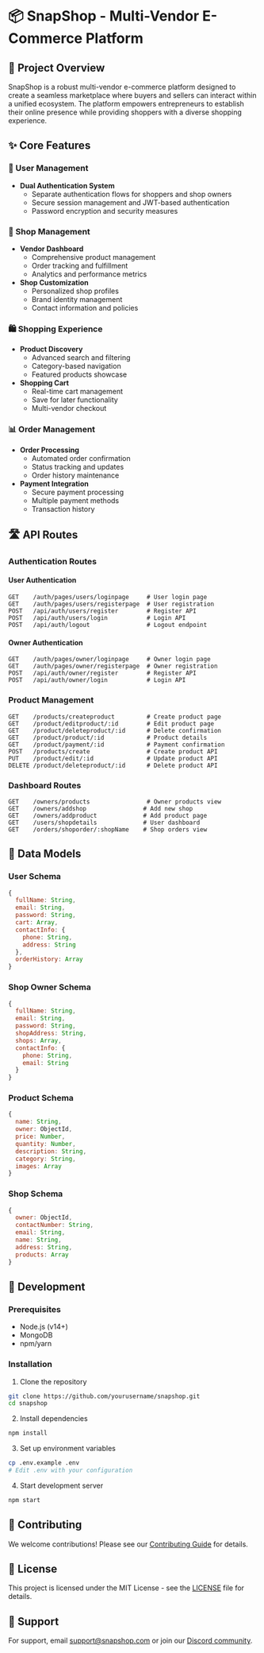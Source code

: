 # 📦 SnapShop - Multi-Vendor E-Commerce Platform

## 🎯 Project Overview
SnapShop is a robust multi-vendor e-commerce platform designed to create a seamless marketplace where buyers and sellers can interact within a unified ecosystem. The platform empowers entrepreneurs to establish their online presence while providing shoppers with a diverse shopping experience.

## ✨ Core Features

### 🔐 User Management
- **Dual Authentication System**
  - Separate authentication flows for shoppers and shop owners
  - Secure session management and JWT-based authentication
  - Password encryption and security measures

### 🏪 Shop Management
- **Vendor Dashboard**
  - Comprehensive product management
  - Order tracking and fulfillment
  - Analytics and performance metrics
- **Shop Customization**
  - Personalized shop profiles
  - Brand identity management
  - Contact information and policies

### 🛍️ Shopping Experience
- **Product Discovery**
  - Advanced search and filtering
  - Category-based navigation
  - Featured products showcase
- **Shopping Cart**
  - Real-time cart management
  - Save for later functionality
  - Multi-vendor checkout

### 📊 Order Management
- **Order Processing**
  - Automated order confirmation
  - Status tracking and updates
  - Order history maintenance
- **Payment Integration**
  - Secure payment processing
  - Multiple payment methods
  - Transaction history

## 🛣️ API Routes

### Authentication Routes

#### User Authentication
```
GET    /auth/pages/users/loginpage     # User login page
GET    /auth/pages/users/registerpage  # User registration
POST   /api/auth/users/register        # Register API
POST   /api/auth/users/login           # Login API
POST   /api/auth/logout                # Logout endpoint
```

#### Owner Authentication
```
GET    /auth/pages/owner/loginpage     # Owner login page
GET    /auth/pages/owner/registerpage  # Owner registration
POST   /api/auth/owner/register        # Register API
POST   /api/auth/owner/login           # Login API
```

### Product Management
```
GET    /products/createproduct         # Create product page
GET    /product/editproduct/:id        # Edit product page
GET    /product/deleteproduct/:id      # Delete confirmation
GET    /product/product/:id            # Product details
GET    /product/payment/:id            # Payment confirmation
POST   /products/create                # Create product API
PUT    /product/edit/:id               # Update product API
DELETE /product/deleteproduct/:id      # Delete product API
```

### Dashboard Routes
```
GET    /owners/products                # Owner products view
GET    /owners/addshop                # Add new shop
GET    /owners/addproduct             # Add product page
GET    /users/shopdetails             # User dashboard
GET    /orders/shoporder/:shopName    # Shop orders view
```

## 📝 Data Models

### User Schema
```javascript
{
  fullName: String,
  email: String,
  password: String,
  cart: Array,
  contactInfo: {
    phone: String,
    address: String
  },
  orderHistory: Array
}
```

### Shop Owner Schema
```javascript
{
  fullName: String,
  email: String,
  password: String,
  shopAddress: String,
  shops: Array,
  contactInfo: {
    phone: String,
    email: String
  }
}
```

### Product Schema
```javascript
{
  name: String,
  owner: ObjectId,
  price: Number,
  quantity: Number,
  description: String,
  category: String,
  images: Array
}
```

### Shop Schema
```javascript
{
  owner: ObjectId,
  contactNumber: String,
  email: String,
  name: String,
  address: String,
  products: Array
}
```

## 🚀 Development

### Prerequisites
- Node.js (v14+)
- MongoDB
- npm/yarn

### Installation
1. Clone the repository
```bash
git clone https://github.com/yourusername/snapshop.git
cd snapshop
```

2. Install dependencies
```bash
npm install
```

3. Set up environment variables
```bash
cp .env.example .env
# Edit .env with your configuration
```

4. Start development server
```bash
npm start
```

## 🤝 Contributing
We welcome contributions! Please see our [Contributing Guide](CONTRIBUTING.md) for details.

## 📄 License
This project is licensed under the MIT License - see the [LICENSE](LICENSE) file for details.

## 🌟 Support
For support, email support@snapshop.com or join our [Discord community](https://discord.gg/snapshop).
